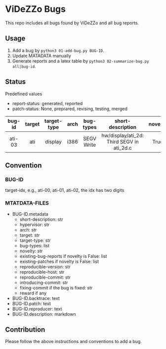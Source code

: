 # ViDeZZo Bugs

This repo includes all bugs found by ViDeZZo and all bug reports.

## Usage

1. Add a bug by `python3 01-add-bug.py BUG-ID`.
2. Update MATADATA manually
3. Generate reports and a latex table by `python3 02-summarize-bug.py all|bug-id`.

## Status

Predefined values
+ report-status: generated, reported
+ patch-status: None, preprared, revising, testing, merged

|bug-id|target|target-type|arch|bug-types|short-description|novelty|reward|report-status|patch-status|fixing-commit|
|:---:|:---:|:---:|:---:|:---:|:---:|:---:|:---:|:---:|:---:|:---:|
|ati-03|ati|display|i386|SEGV Write|hw/display/ati_2d: Third SEGV in ati_2d.c|True|None|generated|None|None|

## Convention

### BUG-ID

target-idx, e.g., ati-00, ati-01, ati-02, the idx has two digits

### MTATDATA-FILES

+ BUG-ID.metadata
  + short-description: str
  + hypervisor: str
  + arch: str
  + target: str
  + target-type: str
  + bug-types: list
  + novelty: str
  + existing-bug-reports if novelty is False: list
  + existing-patches if novelty is False: list
  + reproducible-version: str
  + reproducible-host: str
  + reproducible-commit: str
  + introducing-commit: str
  + fixing-commit if the bug is fixed: str
  + reward if any
+ BUG-ID.backtrace: text
+ BUG-ID.patch: text
+ BUG-ID.reproducer: text
+ BUG-ID.description: markdown

## Contribution

Please follow the above instructions and conventions to add a bug.
